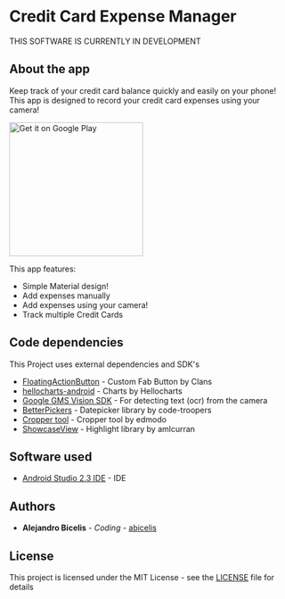 # Credit Card Expense Manager #

THIS SOFTWARE IS CURRENTLY IN DEVELOPMENT


## About the app

Keep track of your credit card balance quickly and easily on your phone! This app is designed to record your credit card expenses using your camera!


<a target="_blank" href='https://play.google.com/store/apps/details?id=ve.com.abicelis.creditcardexpensemanager&pcampaignid=MKT-Other-global-all-co-prtnr-py-PartBadge-Mar2515-1'><img alt='Get it on Google Play' src='https://play.google.com/intl/en_us/badges/images/generic/en_badge_web_generic.png' width="240px"/></a>


This app features:

- Simple Material design!
- Add expenses manually
- Add expenses using your camera!
- Track multiple Credit Cards


## Code dependencies

This Project uses external dependencies and SDK's

* [FloatingActionButton](https://github.com/Clans/FloatingActionButton) - Custom Fab Button by Clans
* [hellocharts-android](https://github.com/lecho/hellocharts-android) - Charts by Hellocharts
* [Google GMS Vision SDK](https://developers.google.com/android/reference/com/google/android/gms/vision/package-summary) - For detecting text (ocr) from the camera
* [BetterPickers](https://github.com/code-troopers/android-betterpickers) - Datepicker library by code-troopers
* [Cropper tool](https://github.com/edmodo/cropper) - Cropper tool by edmodo
* [ShowcaseView](https://github.com/amlcurran/ShowcaseView) - Highlight library by amlcurran

## Software used

* [Android Studio 2.3 IDE](https://developer.android.com/studio/index.html) - IDE


## Authors

* **Alejandro Bicelis** - *Coding* - [abicelis](https://github.com/abicelis)

## License

This project is licensed under the MIT License - see the [LICENSE](https://github.com/abicelis/ElectronicLoad/blob/master/LICENSE) file for details

